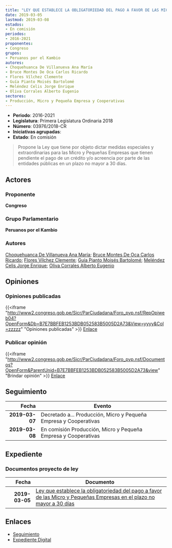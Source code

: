 ```yaml
---
title: "LEY QUE ESTABLECE LA OBLIGATORIEDAD DEL PAGO A FAVOR DE LAS MICRO Y PEQUEÑAS EMPRESAS EN PLAZO NO MAYOR A 30 DÍAS"
date: 2019-03-05
lastmod: 2019-03-08
estados:
- En comisión
periodos:
- 2016-2021
proponentes:
- Congreso
grupos:
- Peruanos por el Kambio
autores:
- Choquehuanca De Villanueva Ana María
- Bruce Montes De Oca Carlos Ricardo
- Flores Vílchez Clemente
- Guía Pianto Moisés Bartolomé
- Meléndez Celis Jorge Enrique
- Oliva Corrales Alberto Eugenio
sectores:
- Producción, Micro y Pequeña Empresa y Cooperativas
---
```

- **Periodo**: 2016-2021
- **Legislatura**: Primera Legislatura Ordinaria 2018
- **Número**: 03976/2018-CR
- **Iniciativas agrupadas**: 
- **Estado**: En comisión

> Propone la Ley que tiene por objeto dictar medidas especiales y extraordinarias para las Micro y Pequeñas Empresas que tienen pendiente el pago de un crédito y/o acreencia por parte de las entidades públicas en un plazo no mayor a 30 días.


## Actores

### Proponente

**Congreso**

### Grupo Parlamentario

**Peruanos por el Kambio**

### Autores

[Choquehuanca De Villanueva Ana María](mailto:mailto:achoquehuanca@congreso.gob.pe); [Bruce Montes De Oca Carlos Ricardo](mailto:mailto:cbruce@congreso.gob.pe); [Flores Vílchez Clemente](mailto:mailto:cflores@congreso.gob.pe); [Guía Pianto Moisés Bartolomé](mailto:mailto:mguia@congreso.gob.pe); [Meléndez Celis Jorge Enrique](mailto:mailto:jmelendez@congreso.gob.pe); [Oliva Corrales Alberto Eugenio](mailto:mailto:aoliva@congreso.gob.pe)

## Opiniones

### Opiniones publicadas

{{<iframe "http://www2.congreso.gob.pe/Sicr/ParCiudadana/Foro_pvp.nsf/RepOpiweb04?OpenForm&Db=B7E7BBFEB1253BDB052583B5005D2A73&View=yyyy&Col=zzzzz" "Opiniones publicadas" >}}
[Enlace](http://www2.congreso.gob.pe/Sicr/ParCiudadana/Foro_pvp.nsf/RepOpiweb04?OpenForm&Db=B7E7BBFEB1253BDB052583B5005D2A73&View=yyyy&Col=zzzzz)

### Publicar opinión

{{<iframe "http://www2.congreso.gob.pe/Sicr/ParCiudadana/Foro_pvp.nsf/Documentos?OpenForm&ParentUnid=B7E7BBFEB1253BDB052583B5005D2A73&view" "Brindar opinión" >}}
[Enlace](http://www2.congreso.gob.pe/Sicr/ParCiudadana/Foro_pvp.nsf/Documentos?OpenForm&ParentUnid=B7E7BBFEB1253BDB052583B5005D2A73&view)


## Seguimiento

| Fecha | Evento |
|------:|--------|
| **2019-03-07** | Decretado a... Producción, Micro y Pequeña Empresa y Cooperativas |
| **2019-03-08** | En comisión Producción, Micro y Pequeña Empresa y Cooperativas |

## Expediente

### Documentos proyecto de ley

| Fecha | Documento |
|------:|-----------|
| **2019-03-05** | [Ley que establece la obligatoriedad del pago a favor de las Micro y Pequeñas Empresas en el plazo no mayor a 30 días](http://www.leyes.congreso.gob.pe/Documentos/2016_2021/Proyectos_de_Ley_y_de_Resoluciones_Legislativas/PL0397620190305..pdf) |

## Enlaces

- [Seguimiento](http://www2.congreso.gob.pe/Sicr/TraDocEstProc/CLProLey2016.nsf/f7fff46988ca05b1052578e100829cc7/ad8e1cdbdc633b6e052583b4007f5139?OpenDocument)
- [Expediente Digital](http://www2.congreso.gob.pe/Sicr/TraDocEstProc/CLProLey2016.nsf/f7fff46988ca05b1052578e100829cc7/ad8e1cdbdc633b6e052583b4007f5139?OpenDocument&Click=05257FB7005EB655.eb71d0cf91d8294e05256cdf006b5706/$Body/0.1C6C)

